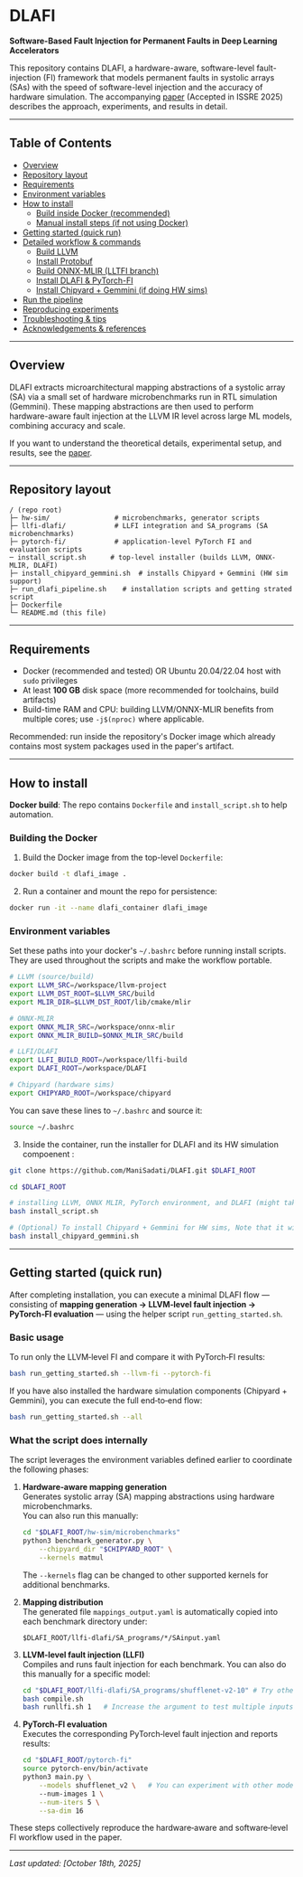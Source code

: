 # DLAFI

**Software-Based Fault Injection for Permanent Faults in Deep Learning Accelerators**

This repository contains DLAFI, a hardware-aware, software-level fault-injection (FI) framework that models permanent faults in systolic arrays (SAs) with the speed of software-level injection and the accuracy of hardware simulation. The accompanying [paper](https://blogs.ubc.ca/dependablesystemslab/2025/07/19/dlafi-software-based-fault-injection-for-permanent-faults-in-deep-learning-accelerators/) (Accepted in ISSRE 2025) describes the approach, experiments, and results in detail.

---

## Table of Contents
- [Overview](#overview)
- [Repository layout](#repository-layout)
- [Requirements](#requirements)
- [Environment variables](#environment-variables)
- [How to install](#how-to-install)
  - [Build inside Docker (recommended)](#build-inside-docker-recommended)
  - [Manual install steps (if not using Docker)](#manual-install-steps-if-not-using-docker)
- [Getting started (quick run)](#getting-started-quick-run)
- [Detailed workflow & commands](#detailed-workflow--commands)
  - [Build LLVM](#build-llvm)
  - [Install Protobuf](#install-protobuf)
  - [Build ONNX-MLIR (LLTFI branch)](#build-onnx-mlir-lltfi-branch)
  - [Install DLAFI & PyTorch-FI](#install-dlafi--pytorch-fi)
  - [Install Chipyard + Gemmini (if doing HW sims)](#install-chipyard--gemmini-if-doing-hw-sims)
- [Run the pipeline](#run-the-pipeline)
- [Reproducing experiments](#reproducing-experiments)
- [Troubleshooting & tips](#troubleshooting--tips)
- [Acknowledgements & references](#acknowledgements--references)

---

## Overview
DLAFI extracts microarchitectural mapping abstractions of a systolic array (SA) via a small set of hardware microbenchmarks run in RTL simulation (Gemmini). These mapping abstractions are then used to perform hardware-aware fault injection at the LLVM IR level across large ML models, combining accuracy and scale.

If you want to understand the theoretical details, experimental setup, and results, see the [paper](https://blogs.ubc.ca/dependablesystemslab/2025/07/19/dlafi-software-based-fault-injection-for-permanent-faults-in-deep-learning-accelerators/).

---

## Repository layout
```
/ (repo root)
├─ hw-sim/                # microbenchmarks, generator scripts
├─ llfi-dlafi/            # LLFI integration and SA_programs (SA microbenchmarks)
├─ pytorch-fi/            # application-level PyTorch FI and evaluation scripts
─ install_script.sh      # top-level installer (builds LLVM, ONNX-MLIR, DLAFI)
├─ install_chipyard_gemmini.sh  # installs Chipyard + Gemmini (HW sim support)
├─ run_dlafi_pipeline.sh    # installation scripts and getting strated script
├─ Dockerfile
└─ README.md (this file)
```

---

## Requirements
- Docker (recommended and tested) OR Ubuntu 20.04/22.04 host with `sudo` privileges
- At least **100 GB** disk space (more recommended for toolchains, build artifacts)
- Build-time RAM and CPU: building LLVM/ONNX-MLIR benefits from multiple cores; use `-j$(nproc)` where applicable.

Recommended: run inside the repository's Docker image which already contains most system packages used in the paper's artifact.

---

## How to install
**Docker build**: The repo contains `Dockerfile` and `install_script.sh` to help automation.

### Building the Docker
1. Build the Docker image from the top-level `Dockerfile`:
```bash
docker build -t dlafi_image .
```
2. Run a container and mount the repo for persistence:
```bash
docker run -it --name dlafi_container dlafi_image
```


### Environment variables
Set these paths into your docker's `~/.bashrc` before running install scripts. They are used throughout the scripts and make the workflow portable.

```bash
# LLVM (source/build)
export LLVM_SRC=/workspace/llvm-project
export LLVM_DST_ROOT=$LLVM_SRC/build
export MLIR_DIR=$LLVM_DST_ROOT/lib/cmake/mlir

# ONNX-MLIR
export ONNX_MLIR_SRC=/workspace/onnx-mlir
export ONNX_MLIR_BUILD=$ONNX_MLIR_SRC/build

# LLFI/DLAFI
export LLFI_BUILD_ROOT=/workspace/llfi-build
export DLAFI_ROOT=/workspace/DLAFI

# Chipyard (hardware sims)
export CHIPYARD_ROOT=/workspace/chipyard
```
You can save these lines to `~/.bashrc` and source it:
```bash
source ~/.bashrc
```

3. Inside the container, run the installer for DLAFI and its HW simulation compoenent :
```bash
git clone https://github.com/ManiSadati/DLAFI.git $DLAFI_ROOT

cd $DLAFI_ROOT

# installing LLVM, ONNX MLIR, PyTorch environment, and DLAFI (might take 1-2 hours)
bash install_script.sh

# (Optional) To install Chipyard + Gemmini for HW sims, Note that it will take several hours to install:
bash install_chipyard_gemmini.sh
```

---
## Getting started (quick run)
After completing installation, you can execute a minimal DLAFI flow — consisting of **mapping generation → LLVM‑level fault injection → PyTorch‑FI evaluation** — using the helper script `run_getting_started.sh`.

### Basic usage
To run only the LLVM‑level FI and compare it with PyTorch‑FI results:
```bash
bash run_getting_started.sh --llvm-fi --pytorch-fi
```

If you have also installed the hardware simulation components (Chipyard + Gemmini), you can execute the full end‑to‑end flow:
```bash
bash run_getting_started.sh --all
```

### What the script does internally
The script leverages the environment variables defined earlier to coordinate the following phases:

1. **Hardware‑aware mapping generation**  
   Generates systolic array (SA) mapping abstractions using hardware microbenchmarks.  
   You can also run this manually:
   ```bash
   cd "$DLAFI_ROOT/hw-sim/microbenchmarks"
   python3 benchmark_generator.py \
       --chipyard_dir "$CHIPYARD_ROOT" \
       --kernels matmul
   ```
   The `--kernels` flag can be changed to other supported kernels for additional benchmarks.

2. **Mapping distribution**  
   The generated file `mappings_output.yaml` is automatically copied into each benchmark directory under:
   ```
   $DLAFI_ROOT/llfi-dlafi/SA_programs/*/SAinput.yaml
   ```

3. **LLVM‑level fault injection (LLFI)**  
   Compiles and runs fault injection for each benchmark. You can also do this manually for a specific model:
   ```bash
   cd "$DLAFI_ROOT/llfi-dlafi/SA_programs/shufflenet-v2-10" # Try other folders for experimenting with different benchmarks
   bash compile.sh
   bash runllfi.sh 1   # Increase the argument to test multiple inputs
   ```

4. **PyTorch‑FI evaluation**  
   Executes the corresponding PyTorch‑level fault injection and reports results:
   ```bash
   cd "$DLAFI_ROOT/pytorch-fi"
   source pytorch-env/bin/activate
   python3 main.py \
       --models shufflenet_v2 \   # You can experiment with other models and even load your own pretrained model
       --num-images 1 \
       --num-iters 5 \
       --sa-dim 16
   ```

These steps collectively reproduce the hardware‑aware and software‑level FI workflow used in the paper.



---

*Last updated: [October 18th, 2025]*

